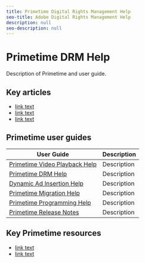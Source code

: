 ```yaml
---
title: Primetime Digital Rights Management Help
seo-title: Adobe Digital Rights Management Help
description: null
seo-description: null
---
```


# Primetime DRM Help

Description of Primetime and user guide.

## Key articles

* [link text](/help/dynamic-ad-insertion/introduction.md)
* [link text](/help/dynamic-ad-insertion/introduction.md)
* [link text](/help/dynamic-ad-insertion/introduction.md)

## Primetime user guides

| User Guide | Description |
|--- |--- |
| [Primetime Video Playback Help](/help/android-1.4-reference-implementation/home.md) | Description |
| [Primetime DRM Help](/help/digital-rights-management/home.md) | Description |
| [Dynamic Ad Insertion Help](/help/dynamic-ad-insertion/home.md) | Description |
| [Primetime Migration Help](/help/migration-guides/home.md) | Description |
| [Primetime Programming Help](/help/programming/home.md) | Description |
| [Primetime Release Notes](/help/release-notes/home.md) | Description |

## Key Primetime resources

* [link text](/help/dynamic-ad-insertion/introduction.md)
* [link text](/help/dynamic-ad-insertion/introduction.md)
